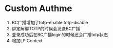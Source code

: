 # Custom Authme

1. BC广播增加了totp-enable totp-disable
2. 绑定解绑TOTP的时候会发送BC广播
3. 登录成功后在BC广播login的时候还会广播totp状态
4. 增加LP Context
